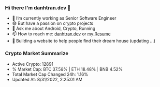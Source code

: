 ### Hi there I'm danhtran.dev 👋

- 🔭 I’m currently working as Senior Software Engineer
- 😄 But have a passion on crypto projects
- 💬 Ask me about Android, Crypto, Running 
- 📫 How to reach me: <a href="https://danhtran.dev" target="_blank">danhtran.dev</a> or <a href="Developer-Resume.pdf" target="_blank">my Resume</a>
- 🌱 Building a website to help people find their dream house (updating ...)

### Crypto Market Summarize
- Active Crypto: 12891
- % Market Cap: BTC 37.56% | ETH 18.48% | BNB 4.52%
- Total Market Cap Changed 24h: 1.16%
- Updated At: 8/31/2022, 2:25:01 AM
